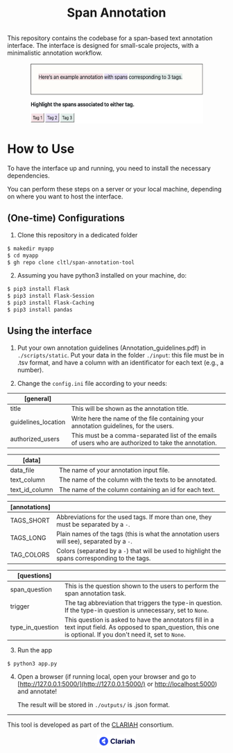 <div style="display: flex; justify-content: center; align-items: center; text-align: center;">
  <h1 style="flex: 1;">Span Annotation<br>
  </h1>
</div>

<div>
<p align="left">
    This repository contains the codebase for a span-based text annotation interface.
The interface is designed for small-scale projects, with a
minimalistic annotation workflow.
  </p>
</div>

<div align="center">
  <img src="./scripts/static/example.png"alt="Example Image" width="400" height="140"/>


</div>





# How to Use

To have the interface up and running, you need to install the necessary dependencies.

You can perform these steps on a server or your local machine, depending on where you want to host the interface.

## (One-time) Configurations

1. Clone this repository in a dedicated folder

```
$ makedir myapp
$ cd myapp
$ gh repo clone cltl/span-annotation-tool
```

2. Assuming you have python3 installed on your machine, do:
```
$ pip3 install Flask
$ pip3 install Flask-Session
$ pip3 install Flask-Caching
$ pip3 install pandas
```



## Using the interface

1. Put your own annotation guidelines (Annotation_guidelines.pdf) in `./scripts/static`. 
Put your data in the folder `./input`: this file must be in .tsv format, and have a column with an identificator for each text (e.g., a number).

2. Change the `config.ini` file according to your needs:

| [general]   |   |
| ---------- | ---------- |
| title | This will be shown as the annotation title. |
|guidelines_location| Write here the name of the file containing your annotation guidelines, for the users. |
|authorized_users| This must be a comma-separated list of the emails of users who are authorized to take the annotation.|

|[data]| |
| ---------- | ---------- |
|data_file | The name of your annotation input file. |
|text_column | The name of the column with the texts to be annotated. |
|text_id_column | The name of the column containing an id for each text.|

|[annotations]||
| ---------- | ---------- |
|TAGS_SHORT | Abbreviations for the used tags. If more than one, they must be separated by a `-`. |
|TAGS_LONG | Plain names of the tags (this is what the annotation users will see), separated by a `-`.|
|TAG_COLORS | Colors (separated by a `-`) that will be used to highlight the spans corresponding to the tags.|

|[questions]||
| ---------- | ---------- |
|span_question | This is the question shown to the users to perform the span annotation task. |
|trigger | The tag abbreviation that triggers the type-in question. If the type-in question is unnecessary, set to `None`.|
|type_in_question | This question is asked to have the annotators fill in a text input field. As opposed to span_question, this one is optional. If you don't need it, set to `None`.|

3. Run the app
```
$ python3 app.py
```

4. Open a browser (if running local, open your browser and go to
[http://127.0.0.1:5000/](http://127.0.0.1:5000/) or [http://localhost:5000](http://localhost:5000))
and annotate!

    The result will be stored in 
`./outputs/` is .json format.

---

This tool is developed as part of the [CLARIAH](https://www.clariah.nl) consortium.

<div align="center">
  <img src="./scripts/static/clariah_logo.png"alt="Example Image" width="90" height="30"/>


</div>